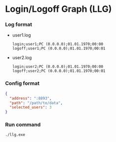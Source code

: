 # Login/Logoff Graph (LLG)

### Log format

- user1.log
    ```
    login;user1;PC (0.0.0.0);01.01.1970;00:00
    logoff;user1;PC (0.0.0.0);01.01.1970;00:01
    ```

- user2.log
    ```
    login;user2;PC (0.0.0.0);01.01.1970;00:00
    logoff;user2;PC (0.0.0.0);01.01.1970;00:01
    ```
  
### Config format
```json
{
  "address": ":8893",
  "path": "/path/to/data",
  "selected_users": 3
}
```

### Run command
```bash
./llg.exe
```